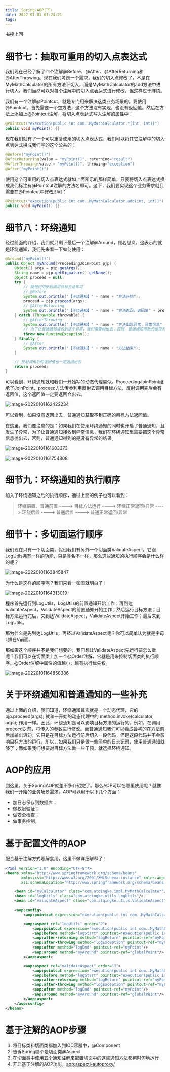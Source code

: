 ```yaml
---
title: Spring-AOP(下)
date: 2022-01-01 01:24:21
tags:
---
```


书接上回

# 细节七：抽取可重用的切入点表达式

我们现在已经了解了四个注解@Before、@After、@AfterReturning和@AfterThrowing。现在我们考虑一个需求，我们的切入点修改了，不是在MyMathCalculator的所有方法下切入，而是MyMathCalculator的add方法中进行切入。我们当然可以对每个注解中的切入点表达式进行修改，但这样过于麻烦。

我们有一个注解@Pointcut，就是专门用来解决这类业务场景的。要使用@Pointcut，首先需要一个空方法，这个方法没有实现，也没有返回值。然后在方法上添加上@Pointcut注解，将切入点表达式写入注解的属性中：

```java
@Pointcut("execution(public int com..MyMathCalculator.*(int, int))")
public void myPoint() {}
```

现在我们就有了一个可以重复使用的切入点表达式，我们可以将其它注解中的切入点表达式换成我们写的这个公共的：

```java
@Before("myPoint()")
@AfterReturning(value = "myPoint()", returning="result")
@AfterThrowing(value = "myPoint()", throwing="exception")
@After("myPoint()")
```

使用这个可重用的切入点表达式就如上面所示的那样简单，只要将切入点表达式换成我们标注有@Pointcut注解的方法名即可。这下，我们要实现这个业务需求就只需要在@Pointcut中修改即可：

```java
@Pointcut("execution(public int com..MyMathCalculator.add(int, int))")
public void myPoint() {}
```

# 细节八：环绕通知

经过前面的介绍，我们就只剩下最后一个注解@Around，顾名思义，这表示的就是环绕通知，我们先来看一下如何使用：

```java
@Around("myPoint()")
public Object myAround(ProceedingJoinPoint pjp) {
    Object[] args = pjp.getArgs();
    String name = pjp.getSignature().getName();
    Object proceed = null;
    try {
        // 就是利用反射调用目标方法即可
        // @Before
        System.out.println("【环绕通知】" + name + "方法开始");
        proceed = pjp.proceed(args);
        // @AfterReturning
        System.out.println("【环绕通知】" + name + "方法返回，返回值" + proceed);
    } catch (Throwable throwable) {
        // @AfterThrowing
        System.out.println("【环绕通知】" + name + "方法出现异常，异常信息" + throwable);
        // 为了让普通通知接收到这个异常，我们需要抛出去；否则，普通通知得到的是没有异常的结果
        throw new RuntimeException();
    } finally {
        // @After
        System.out.println("【环绕通知】" + name + "方法结束");
    }

    // 反射调用后的返回值也一定返回出去
    return proceed;
}
```

可以看到，环绕通知就和我们一开始写的动态代理类似。ProceedingJoinPoint继承了JoinPoint，proceed方法传参利用反射去调用目标方法，反射调用完后会有返回值，这个返回值一定要返回会出去。

![image-20220101162422234](https://raw.githubusercontent.com/PengZong888/tuchuang/main/img/image-20220101162422234.png)

可以看到，如果没有返回出去，普通通知获取不到正确的目标方法返回值。

在这里，我们要注意的是：如果我们在使用环绕通知的同时也开启了普通通知，且发生了异常，为了让普通通知接收到异常信息，我们在环绕通知里需要把这个异常信息抛出去，否则，普通通知得到的是没有异常的结果。

![image-20220101161603373](https://raw.githubusercontent.com/PengZong888/tuchuang/main/img/image-20220101161603373.png)

![image-20220101161754808](https://raw.githubusercontent.com/PengZong888/tuchuang/main/img/image-20220101161754808.png)

# 细节九：环绕通知的执行顺序

加入了环绕通知之后的执行顺序，通过上面的例子也可以看到：

> 环绕前置、普通前置 ----> 目标方法运行 ----> 环绕正常返回/异常 ----> 环绕后置 ----> 普通后置 ----> 普通正常返回/异常

# 细节十：多切面运行顺序

我们现在只有一个切面类，假设我们有另外一个切面类ValidateAspect。它跟LogUtils拥有一样的功能，只是类名不一样，那么这些通知的执行顺序会是什么样的呢？

![image-20220101163845847](https://raw.githubusercontent.com/PengZong888/tuchuang/main/img/image-20220101163845847.png)

为什么是这样的顺序呢？我们来看一张图就明白了！

![image-20220101164313019](https://raw.githubusercontent.com/PengZong888/tuchuang/main/img/image-20220101164313019.png)

程序首先运行到LogUtils，LogUtils的前置通知开始工作；再到达ValidateAspect，ValidateAspect的前置通知开始工作；然后运行目标方法；目标方法运行完后，又到达ValidateAspect，ValidateAspect开始工作；最后来到LogUtils。

那为什么是先到达LogUtils，再经过ValidateAspect呢？你可以简单认为就是字母L排在V前面。

那如果这个顺序并不是我们想要的，我们想让ValidateAspect先运行要怎么做呢？我们可以在切面类上加一个@Order注解，它就是用来控制切面类的执行顺序。@Order注解中属性的值越小，越有执行优先权。

![image-20220101164858386](https://raw.githubusercontent.com/PengZong888/tuchuang/main/img/image-20220101164858386.png)

# 关于环绕通知和普通通知的一些补充

通过上面的介绍，我们知道，环绕通知其实就是一个动态代理，它的 pjp.proceed(args); 就和一开始的动态代理中的 method.invoke(calculator, args); 作用一样。因此，环绕通知是可以影响目标方法的运行的。例如，在调用proceed之前，将传入的参数进行修改。而普通通知我们可以看成最初的在方法前后加输出语句，它只是在目标方法运行前后切入一段代码，但是这段代码并不会影响目标方法的运行。所以，如果我们只是做一些简单的日志记录，使用普通通知就够了；而如果我们想要对目标方法做一些干预，就选择环绕通知。

# AOP的应用

到这里，关于SpringAOP就差不多介绍完了。那么AOP可以在哪里使用呢？就像我们一开始的业务场景需求，AOP可以用于以下几个方面：

- 加日志保存到数据库；
- 做权限验证；
- 做安全检查；
- 做事务控制。

# 基于配置文件的AOP

配合基于注解方式理解食用，这里不做详细解释了！

```xml
<?xml version="1.0" encoding="UTF-8"?>
<beans xmlns="http://www.springframework.org/schema/beans"
       xmlns:xsi="http://www.w3.org/2001/XMLSchema-instance" xmlns:aop="http://www.springframework.org/schema/aop"
       xsi:schemaLocation="http://www.springframework.org/schema/beans http://www.springframework.org/schema/beans/spring-beans.xsd http://www.springframework.org/schema/aop http://www.springframework.org/schema/aop/spring-aop.xsd">

    <bean id="myCalculator" class="com.atqingke.impl.MyMathCalculator"/>
    <bean id="logUtils" class="com.atqingke.utils.LogUtils"/>
    <bean id="validateAspect" class="com.atqingke.utils.ValidateAspect"/>

    <aop:config>
        <aop:pointcut expression="execution(public int com..MyMathCalculator.*(int, int))" id="globalPoint"/>

        <aop:aspect ref="logUtils" order="2">
            <aop:pointcut expression="execution(public int com..MyMathCalculator.*(int, int))" id="myPoint"/>
            <aop:before method="logStart" pointcut="execution(public int com..MyMathCalculator.*(int, int))"/>
            <aop:after-returning method="logReturn" pointcut-ref="myPoint" returning="result"/>
            <aop:after-throwing method="logException" pointcut-ref="myPoint" throwing="exception"/>
            <aop:after method="logEnd" pointcut-ref="myPoint"/>
            <aop:around method="myAround" pointcut-ref="globalPoint"/>
        </aop:aspect>

        <aop:aspect ref="validateAspect" order="1">
            <aop:pointcut expression="execution(public int com..MyMathCalculator.*(int, int))" id="myPoint"/>
            <aop:before method="logStart" pointcut="execution(public int com..MyMathCalculator.*(int, int))"/>
            <aop:after-returning method="logReturn" pointcut-ref="myPoint" returning="result"/>
            <aop:after-throwing method="logException" pointcut-ref="myPoint" throwing="exception"/>
            <aop:after method="logEnd" pointcut-ref="myPoint"/>
            <aop:around method="myAround" pointcut-ref="globalPoint"/>
        </aop:aspect>
    </aop:config>
</beans>
```

# 基于注解的AOP步骤

1. 将目标类和切面类都加入到IOC容器中，@Component
2. 告诉Spring哪个是切面类@Aspect
3. 在切面类中使用五个通知注解来配置切面中的这些通知方法都何时何地运行
4. 开启基于注解的AOP功能，<aop:aspectj-autoproxy/>

